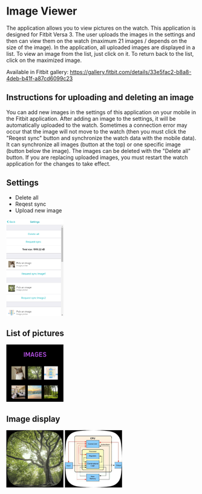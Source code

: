 # Image Viewer
The application allows you to view pictures on the watch. This application is designed for Fitbit Versa 3. The user uploads the images in the settings and then can view them on the watch (maximum 21 images / depends on the size of the image). In the application, all uploaded images are displayed in a list. To view an image from the list, just click on it. To return back to the list, click on the maximized image.

Available in Fitbit gallery: https://gallery.fitbit.com/details/33e5fac2-b8a8-4deb-b41f-a87cd6099c23

## Instructions for uploading and deleting an image
You can add new images in the settings of this application on your mobile in the Fitbit application. After adding an image to the settings, it will be automatically uploaded to the watch. Sometimes a connection error may occur that the image will not move to the watch (then you must click the "Reqest sync" button and synchronize the watch data with the mobile data). It can synchronize all images (button at the top) or one specific image (button below the image). The images can be deleted with the "Delete all" button. If you are replacing uploaded images, you must restart the watch application for the changes to take effect.

## Settings
  * Delete all
  * Reqest sync
  * Upload new image
<div>
  <img src="./doc/img1.png" width="30%">
</div>

## List of pictures
<div>
  <img src="./doc/img2.png" width="30%">
</div>

## Image display
<div>
  <img src="./doc/img3.png" width="30%">
  <img src="./doc/img4.png" width="30%">
</div>
